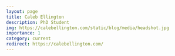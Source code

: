 ```yaml
---
layout: page
title: Caleb Ellington
description: PhD Student
img: https://calebellington.com/static/blog/media/headshot.jpg
importance: 1
category: current
redirect: https://calebellington.com/
---
```

